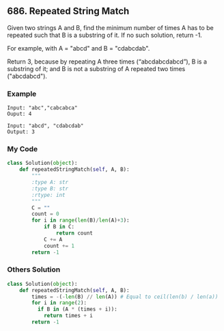 ## 686. Repeated String Match

Given two strings A and B, find the minimum number of times A has to be repeated such that B is a substring of it. If no such solution, return -1.

For example, with A = "abcd" and B = "cdabcdab".

Return 3, because by repeating A three times (“abcdabcdabcd”), B is a substring of it; and B is not a substring of A repeated two times ("abcdabcd").


### Example
```
Input: "abc","cabcabca"
Ouput: 4

Input: "abcd", "cdabcdab"
Output: 3

```

### My Code
```python
class Solution(object):
    def repeatedStringMatch(self, A, B):
        """
        :type A: str
        :type B: str
        :rtype: int
        """
        C = ""
        count = 0
        for i in range(len(B)/len(A)+3):
            if B in C:
                return count
            C += A
            count += 1
        return -1     
```


### Others Solution
```python
class Solution(object):
    def repeatedStringMatch(self, A, B):
        times = -(-len(B) // len(A)) # Equal to ceil(len(b) / len(a))
        for i in range(2):
          if B in (A * (times + i)):
            return times + i
        return -1

```

